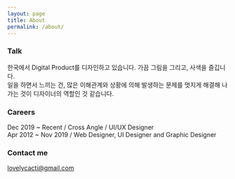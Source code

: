 ```yaml
---
layout: page
title: About
permalink: /about/
---
```


### Talk

한국에서 Digital Product를 디자인하고 있습니다. 가끔 그림을 그리고, 사색을 즐깁니다.<br />
일을 하면서 느끼는 건, 많은 이해관계와 상황에 의해 발생하는 문제를 멋지게 해결해 나가는 것이 디자이너의 역할인 것 같습니다.

### Careers

Dec 2019 ~ Recent / Cross Angle / UI/UX Designer<br />
Apr 2012 ~ Nov 2019 / Web Designer, UI Designer and Graphic Designer

### Contact me

[lovelycacti@gmail.com](mailto:lovelycacti@gmail.com)
